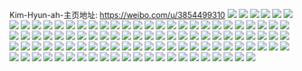 Kim-Hyun-ah-主页地址: https://weibo.com/u/3854499310 
![](https://wx4.sinaimg.cn/mw2000/e5befdeegy1h84t2r6gu8j21hc0zkwm3.jpg) 
![](https://wx4.sinaimg.cn/mw2000/e5befdeegy1h7qaeawqdgj22c0340u0y.jpg) 
![](https://wx4.sinaimg.cn/mw2000/e5befdeegy1h7qaed4veuj22c0340b2a.jpg) 
![](https://wx4.sinaimg.cn/mw2000/e5befdeegy1h7qaefa4q6j22c0340hdu.jpg) 
![](https://wx4.sinaimg.cn/mw2000/e5befdeegy1h7qaegt580j21o0280hdt.jpg) 
![](https://wx4.sinaimg.cn/mw2000/e5befdeegy1h07ieufgynj22yo1o0e81.jpg) 
![](https://wx4.sinaimg.cn/mw2000/e5befdeegy1h07iep0rh5j21hc0u013p.jpg) 
![](https://wx4.sinaimg.cn/mw2000/e5befdeegy1gzka9v43a5j20mi0u0ai9.jpg) 
![](https://wx4.sinaimg.cn/mw2000/e5befdeegy1gzk2mcq9r0j20mz0txgrc.jpg) 
![](https://wx4.sinaimg.cn/mw2000/e5befdeegy1gyn62l5wqcj21o02804qq.jpg) 
![](https://wx4.sinaimg.cn/mw2000/e5befdeegy1gyktty33phj21o0280b29.jpg) 
![](https://wx4.sinaimg.cn/mw2000/e5befdeegy1gxyq8x9rcoj22bc2bcnpe.jpg) 
![](https://wx4.sinaimg.cn/mw2000/e5befdeegy1gxn8lntawij23402c0u0y.jpg) 
![](https://wx4.sinaimg.cn/mw2000/e5befdeegy1gxn8lp3nztj23402c07wh.jpg) 
![](https://wx4.sinaimg.cn/mw2000/e5befdeegy1gxj9hcr15xj21o0280u0x.jpg) 
![](https://wx4.sinaimg.cn/mw2000/e5befdeegy1gwihh6bcx1j20u01407bo.jpg) 
![](https://wx4.sinaimg.cn/mw2000/e5befdeegy1gwihhmd570j21400u0gru.jpg) 
![](https://wx4.sinaimg.cn/mw2000/e5befdeegy1gwihh4zhawj20u01407bp.jpg) 
![](https://wx4.sinaimg.cn/mw2000/e5befdeegy1gwggf0opqyj21400u00zm.jpg) 
![](https://wx4.sinaimg.cn/mw2000/e5befdeegy1gwggetsd1ij20u0140wme.jpg) 
![](https://wx4.sinaimg.cn/mw2000/e5befdeegy1gwggewxp7yj20u0140k1s.jpg) 
![](https://wx4.sinaimg.cn/mw2000/e5befdeegy1gwfddyawoqj22c0340qv6.jpg) 
![](https://wx4.sinaimg.cn/mw2000/e5befdeegy1gwd4ctd3yzj234032fx6r.jpg) 
![](https://wx4.sinaimg.cn/mw2000/e5befdeegy1gwd4cxawlqj22c0340e83.jpg) 
![](https://wx4.sinaimg.cn/mw2000/e5befdeegy1gwd4d21covj22c03401l0.jpg) 
![](https://wx4.sinaimg.cn/mw2000/e5befdeegy1gwd4d4r3eaj22c0340e82.jpg) 
![](https://wx4.sinaimg.cn/mw2000/e5befdeegy1gwd4d6hf90j21o02yohdt.jpg) 
![](https://wx4.sinaimg.cn/mw2000/e5befdeegy1gwd4d8042mj20ho0hojt1.jpg) 
![](https://wx4.sinaimg.cn/mw2000/e5befdeegy1gvwr0v8au6j22c0340u0z.jpg) 
![](https://wx4.sinaimg.cn/mw2000/004cR5lIgy1gvcx20v7x6j60u0140jz502.jpg) 
![](https://wx4.sinaimg.cn/mw2000/004cR5lIgy1gv0kv10gbfj62c0340hdt02.jpg) 
![](https://wx4.sinaimg.cn/mw2000/004cR5lIgy1gv0kuxu6rmj62c0340b2a02.jpg) 
![](https://wx4.sinaimg.cn/mw2000/004cR5lIgy1gv0kv3lwnwj62c0340kjl02.jpg) 
![](https://wx4.sinaimg.cn/mw2000/004cR5lIgy1gutihpc87aj623t35se8302.jpg) 
![](https://wx4.sinaimg.cn/mw2000/004cR5lIgy1gutibm1ap3j62c0340kjp02.jpg) 
![](https://wx4.sinaimg.cn/mw2000/004cR5lIgy1gunxfeaywxj62801o0kjl02.jpg) 
![](https://wx4.sinaimg.cn/mw2000/004cR5lIgy1gunxf9vmhpj62c0340hdu02.jpg) 
![](https://wx4.sinaimg.cn/mw2000/004cR5lIgy1gtup3smdqpj60u0140akt02.jpg) 
![](https://wx4.sinaimg.cn/mw2000/004cR5lIgy1gtup3w0ewtj61400u0ds702.jpg) 
![](https://wx4.sinaimg.cn/mw2000/004cR5lIgy1gtup45g2iaj60u0140ajy02.jpg) 
![](https://wx4.sinaimg.cn/mw2000/004cR5lIgy1gtt8w99pjrj61400u0n5y02.jpg) 
![](https://wx4.sinaimg.cn/mw2000/e5befdeegy1grmdhrmyqfj21o0280b1i.jpg) 
![](https://wx4.sinaimg.cn/mw2000/e5befdeegy1gpt79ji7x8j22c0340npd.jpg) 
![](https://wx4.sinaimg.cn/mw2000/e5befdeegy1gossmal4sdj23402c0u0x.jpg) 
![](https://wx4.sinaimg.cn/mw2000/e5befdeegy1gnmb60xsbzj22c02c0e81.jpg) 
![](https://wx4.sinaimg.cn/mw2000/e5befdeely1gn7dmjl9ibj21o0280njd.jpg) 
![](https://wx4.sinaimg.cn/mw2000/e5befdeely1gkdm6qiq0pj20u00u0jya.jpg) 
![](https://wx4.sinaimg.cn/mw2000/e5befdeely1gh724lo1x0j21hc0u0naw.jpg) 
![](https://wx4.sinaimg.cn/mw2000/e5befdeely1ggyywygz9pj20u00u0q8c.jpg) 
![](https://wx4.sinaimg.cn/mw2000/e5befdeely1gfuscq1g5gj23402c04qr.jpg) 
![](https://wx4.sinaimg.cn/mw2000/e5befdeely1gfii3j1sr0j20u00u0afj.jpg) 
![](https://wx4.sinaimg.cn/mw2000/e5befdeely1gfgorv15oej21o01o0e81.jpg) 
![](https://wx4.sinaimg.cn/mw2000/e5befdeely1gfdd2uoqbpj23402c0qv5.jpg) 
![](https://wx4.sinaimg.cn/mw2000/e5befdeely1gctbcwqinsj21400u048g.jpg) 
![](https://wx4.sinaimg.cn/mw2000/e5befdeely1gb6q2abozzj20u0140gsq.jpg) 
![](https://wx4.sinaimg.cn/mw2000/e5befdeely1gan3t45pkoj20u00u0dnp.jpg) 
![](https://wx4.sinaimg.cn/mw2000/e5befdeely1gadg7it3ggj213z0u0dqf.jpg) 
![](https://wx4.sinaimg.cn/mw2000/e5befdeely1g9ubvw7g78j20u00u0ah7.jpg) 
![](https://wx4.sinaimg.cn/mw2000/e5befdeely1g9ubvx97qnj20u00u0gtu.jpg) 
![](https://wx4.sinaimg.cn/mw2000/e5befdeely1g9ubvxmvj9j20ho0homyi.jpg) 
![](https://wx4.sinaimg.cn/mw2000/e5befdeely1g9ubvvcjq4j20u00u07ao.jpg) 
![](https://wx4.sinaimg.cn/mw2000/e5befdeely1g94639p76tj22c0340npd.jpg) 
![](https://wx4.sinaimg.cn/mw2000/e5befdeely1g8iccz55kyj20u00u0agl.jpg) 
![](https://wx4.sinaimg.cn/mw2000/e5befdeely1g7b2qbh5rej21o01o07wh.jpg) 
![](https://wx4.sinaimg.cn/mw2000/e5befdeely1g7225qcka9j22c0340kjp.jpg) 
![](https://wx4.sinaimg.cn/mw2000/e5befdeely1g6zhnn4wjvj20u0140qf5.jpg) 
![](https://wx4.sinaimg.cn/mw2000/e5befdeely1g6zhno003jj20u0140dlv.jpg) 
![](https://wx4.sinaimg.cn/mw2000/e5befdeely1g6uucek6h6j21400u0gt1.jpg) 
![](https://wx4.sinaimg.cn/mw2000/e5befdeely1g5qcy0cxzwj20u00u0khp.jpg) 
![](https://wx4.sinaimg.cn/mw2000/e5befdeely1g538ukurjdj20yi1pchdu.jpg) 
![](https://wx4.sinaimg.cn/mw2000/e5befdeely1g4tw67lmw2j20u00u011a.jpg) 
![](https://wx4.sinaimg.cn/mw2000/e5befdeely1g4obhsbohyj20u00u00yk.jpg) 
![](https://wx4.sinaimg.cn/mw2000/e5befdeely1g3rddc6l84j20kt0qojto.jpg) 
![](https://wx4.sinaimg.cn/mw2000/e5befdeely1g2js67u0iqj21400u0kcv.jpg) 
![](https://wx4.sinaimg.cn/mw2000/e5befdeely1g2c05ckr0lj20u00u04qp.jpg) 
![](https://wx4.sinaimg.cn/mw2000/e5befdeely1g1v4wolljfj20u00u0agc.jpg) 
![](https://wx4.sinaimg.cn/mw2000/e5befdeely1g1op0c13nkj21hc1hce81.jpg) 
![](https://wx4.sinaimg.cn/mw2000/e5befdeely1g1fhht6qwyj20u00u07fp.jpg) 
![](https://wx4.sinaimg.cn/mw2000/e5befdeely1g0psz611ilj20u00yjadx.jpg) 
![](https://wx4.sinaimg.cn/mw2000/e5befdeely1g0n9f7ck3ej20u012sq97.jpg) 
![](https://wx4.sinaimg.cn/mw2000/e5befdeely1fzumxe0gizj22c0340u0x.jpg) 
![](https://wx4.sinaimg.cn/mw2000/e5befdeely1fzumxd1pfaj21hf1hfqub.jpg) 
![](https://wx4.sinaimg.cn/mw2000/e5befdeely1fyoszikohlj20u013xn7i.jpg) 
![](https://wx4.sinaimg.cn/mw2000/e5befdeely1fyl41h7kgfj20j60j5gq0.jpg) 
![](https://wx4.sinaimg.cn/mw2000/e5befdeegy1fwzzqb3248j209q09k0th.jpg) 
![](https://wx4.sinaimg.cn/mw2000/e5befdeegy1fwfm4epao7j20u01hcap3.jpg) 
![](https://wx4.sinaimg.cn/mw2000/e5befdeegy1fwctqf4td5j21hf1z4b29.jpg) 
![](https://wx4.sinaimg.cn/mw2000/e5befdeegy1fw72l9vopoj20qo0qowhm.jpg) 
![](https://wx4.sinaimg.cn/mw2000/e5befdeely1ftc58cw372j22c02c0x6p.jpg) 
![](https://wx4.sinaimg.cn/mw2000/e5befdeely1ft1pkph2rkj20qo1bf78a.jpg) 
![](https://wx4.sinaimg.cn/mw2000/e5befdeely1fsx730wuvtj22c03407wi.jpg) 
![](https://wx4.sinaimg.cn/mw2000/e5befdeely1fsnk19xh6gj21hf1z4b29.jpg) 
![](https://wx4.sinaimg.cn/mw2000/e5befdeegy1fsiq204komj22c02c0u0x.jpg) 
![](https://wx4.sinaimg.cn/mw2000/e5befdeely1fs4ykj9qxoj20yi1a0kjm.jpg) 
![](https://wx4.sinaimg.cn/mw2000/e5befdeely1fs1vnqe2b8j22c02c0e81.jpg) 
![](https://wx4.sinaimg.cn/mw2000/e5befdeely1frybhk6fiqj21sg2ds1ky.jpg) 
![](https://wx4.sinaimg.cn/mw2000/e5befdeely1frvzzz4c8wj20yi0yi1ky.jpg) 
![](https://wx4.sinaimg.cn/mw2000/e5befdeely1fqn13krxs4j21401h9aqz.jpg) 
![](https://wx4.sinaimg.cn/mw2000/e5befdeely1fqbzk2brpbj21sg1sgu0x.jpg) 
![](https://wx4.sinaimg.cn/mw2000/e5befdeely1fq4htc22jsj21sg1sge81.jpg) 
![](https://wx4.sinaimg.cn/mw2000/e5befdeely1fpva8g1h8zj20m612v40n.jpg) 
![](https://wx4.sinaimg.cn/mw2000/e5befdeely1fpgm79iyfkj20zk0qo47w.jpg) 
![](https://wx4.sinaimg.cn/mw2000/e5befdeely1fp72g9wj5hj20qo0qodmh.jpg) 
